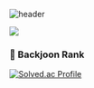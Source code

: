 ![header](https://capsule-render.vercel.app/api?type=rect&color=gradient&text=Welcome!&fontAlign=30&fontSize=30&textBg=true&desc=To%20YoonJuHan%27s%20Profile!&descAlign=60&descAlignY=50)

<a href="https://study-yoon.tistory.com/"><img src="https://img.shields.io/badge/NAVER Blog-03C75A?style=for-the-badge&logo=Naver&logoColor=white"></a>

### 🏅 Backjoon Rank<br>
[![Solved.ac Profile](http://mazassumnida.wtf/api/v2/generate_badge?boj=yoon29942000)](https://solved.ac/yoon29942000/)
